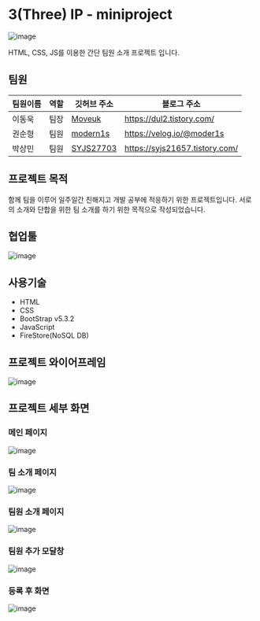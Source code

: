# 3(Three) IP - miniproject
![image](https://github.com/modern1s/sparta-project1-team-b3/assets/84966961/ebee5986-2875-4f0e-9bc1-6db7d60418d9)

HTML, CSS, JS를 이용한 간단 팀원 소개 프로젝트 입니다.

## 팀원

|팀원이름|역할|깃허브 주소|블로그 주소|
|------|---|---|---|
|이동욱|팀장|[Moveuk](https://github.com/Moveuk)|https://dul2.tistory.com/|
|권순형|팀원|[modern1s](https://github.com/modern1s)|https://velog.io/@moder1s|
|박상민|팀원|[SYJS27703](https://github.com/SANGMINPARK123)|https://syjs21657.tistory.com/|

## 프로젝트 목적

함께 팀을 이루어 일주일간 친해지고 개발 공부에 적응하기 위한 프로젝트입니다. 서로의 소개와 단합을 위한 팀 소개를 하기 위한 목적으로 작성되었습니다.

## 협업툴

![image](https://github.com/modern1s/sparta-project1-team-b3/assets/84966961/89dbc793-1312-46ef-9d03-04fbcde6cb59)

## 사용기술

- HTML
- CSS
- BootStrap v5.3.2
- JavaScript
- FireStore(NoSQL DB)

## 프로젝트 와이어프레임
![image](https://github.com/modern1s/sparta-project1-team-b3/assets/84966961/03890b4d-e461-4b59-aed4-7dbdcbbc0b00)

## 프로젝트 세부 화면

### 메인 페이지
![image](https://github.com/modern1s/sparta-project1-team-b3/assets/84966961/56bf4b02-c67e-4ca8-9e7e-72ba34f39bf3)

### 팀 소개 페이지
![image](https://github.com/modern1s/sparta-project1-team-b3/assets/84966961/c497e992-7239-4216-a80e-edf959afa2af)

### 팀원 소개 페이지
![image](https://github.com/modern1s/sparta-project1-team-b3/assets/84966961/230e9ae5-c739-4157-91a0-ec0be000974e)

### 팀원 추가 모달창
![image](https://github.com/modern1s/sparta-project1-team-b3/assets/84966961/553597f3-e5a9-4782-8bd7-7ed38d15b80a)

### 등록 후 화면
![image](https://github.com/modern1s/sparta-project1-team-b3/assets/84966961/d88b16ec-4088-41f1-ac9a-2a3176c15ce4)
